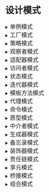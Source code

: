 # 设计模式
<details>
  <summary><font size= 4>单例模式</font></summary>
  <pre>

  </pre>
</details>

<details>
  <summary><font size= 4>工厂模式</font></summary>
  <pre>
  
  <font face="verdana" size =4 color = #9370DB>简单工厂(Simple Fatory Pattern):</font>

   ![SampleFatory](https://raw.githubusercontent.com/Gatongone/ImageContainer/main/UML/Factory.png)


    结构为：
        -Product 抽象产品类（可以是接口）：封装了产品的抽象方法
        -ProductA、B 具体产品类：实现了父类的抽象方法（接口），是简单工厂创建的目标，是抽象产品的实例
        -SimpleFactory 工厂：负责创建所有产品的内部逻辑，可以被外界直接调用，创建所需的对象
    
    缺点：
        若产品类增加，则需要增加工厂switch的判断破坏了开闭原则（允许新增类来扩展功能，不允许被修改原类代码）


```c#

    public abstract class Product//抽象产品类
    {
        public abstract string getName();
    }
    public class ProductA:Product//具体产品B
    {
        private string name{ get; set; }
        public override string getName()
        {
            return this.name;
        }
    }
    public class ProductB:Product//具体产品A
    {
        private string name{ get; set; }
        public override string getName()
        {
            return this.name;
        }
    } 
    public  class SimpleFactory//工厂类
    {
        public Product createProduct(string name)
        {
            switch (name)
            {
                case "A":
                        ProductA A = new ProductA();
                        System.Console.WriteLine("产品A被创建！");return A;
                        break;
                case "B":
                        ProductB B = new ProductB();
                        System.Console.WriteLine("产品B被创建！");return B; 
                        break;
                default:break;
            }
            return null;
        }
    }
    public class MainTest//测试类
    {
        public static void Main(string[] args)
        {
            SimpleFactory factory = new SimpleFactory();
            Product A = fatory.createProduct("A");
            Product B = fatory.createProduct("B");
        }
```

</pre>
  <pre>
  <font face="verdana" size =4 color = #9370DB>工厂方法模式(Factory Method):

  </font>

   ![Factory Method](https://raw.githubusercontent.com/Gatongone/ImageContainer/main/UML/Factory%20Method.png)

    结构为：
        -Product 抽象产品类（可以是接口）：封装了产品的抽象方法
        -ProductA、B 具体产品类：实现了父类的抽象方法（接口），是简单工厂创建的目标，是抽象产品的实例
        -FactoryA、B 工厂：负责创建某一类产品，可以被外界直接调用，创建所需的对象

    若产品类增加，则只需要增加工厂，这符合了开闭原则，但同时会使代码量和逻辑变得繁琐    

```c#
    public abstract class Product//产品抽象类
    {
        public abstract string getName();
    }
    public abstract class abstructFactory//工厂抽象类
    {
        public abstract Product createProduct(string name);
    }
    public class ProductA:ProductB//具体产品A
    {
        private string name{ get; set; }
        public ProductA(string name)
        {
            this.name =name;;
        }
        public override string getName()
        {
            return this.name;
        }
    }
    public class ProductB:Product//具体产品B
    {
        private string name{ get; set; }
        public ProductB(string name)
        {
            this.name =name;;
        }
        public override string getName()
        {
            return this.name;
        }
    } 
    public class FactoryA:abstructFactory//工厂A，负责创建产品A
    {
        public override Product createProduct(string name)
        {
            System.Console.WriteLine($"产品{name}被工厂A创建!");
            return new ProductA(name);
        }
    }
    public class FactoryB:abstructFactory//工厂B，负责创建产品B
    {
        public override Product createProduct(string name)
        {
            System.Console.WriteLine($"产品{name}被工厂B创建!");            
            return new ProductB(name);
        }
    }
    public class MainTest//测试类
    {
        public static void Main(string[] args)
        {
            FactoryA factoryA = new FactoryA();
            FactoryB factoryB = new FactoryB();
            Product A = factoryA.createProduct("A");
            Product B = factoryB.createProduct("B");
        }
    }
```
   </pre>
   <pre>
<font face="verdana" size =4 color = #9370DB>抽象工厂模式(Abstract Factory):

</font>

   ![abstructFactory](https://raw.githubusercontent.com/Gatongone/ImageContainer/main/UML/abstructFactory.png)

    结构为：
        -Product 抽象产品基类（可以是接口）：封装了产品的抽象方法
        -Phone、Shoes 抽象产品子类：继承了产品基类，是某一类产品的大类
        -Iphone、Huawei、Nike、Adidas：具体产品类：实现了父类的抽象方法（接口），是简单工厂创建的目标，是抽象产品的实例
        -FactoryA、B 工厂：负责创建某几个大类的产品，可以被外界直接调用，创建所需的对象

    在工厂方法模式的基础上新增一类产品，使得工厂可以生成多种类型的产品，此时应注意工厂类对产品大类的筛选应符合开闭原则，可以用泛型或产品基类的方法实现

```c#
    public abstract class Product//产品抽象类
    {
    }
    public abstract class Phone : Product//手机抽象类,继承了产品类
    {
    }
    public abstract class Shoes : Product//鞋抽象类，继承了产品类
    {
    }
    public abstract class abstructFactory//工厂抽象类
    {
        public abstract Product createProduct();
    }

    public class Huawei:Phone//华为手机，继承了手机抽象类
    {
        public Huawei()
        {
            System.Console.WriteLine("Huawei");
        }
    }
    public class Iphone:Phone//苹果手机，继承了手机抽象类
    {
        public Iphone()
        {
            System.Console.WriteLine("Iphone");
        }
    } 
    public class Adidas:Shoes//阿迪鞋，继承了鞋抽象类
    {
        public Adidas()
        {
           System.Console.WriteLine("Adidas");
        }
        
    }
    public class Nike:Shoes//耐克鞋，继承了鞋抽象类
    {
        public Nike()
        {
            System.Console.WriteLine("Nike");
        }
    }    
    public class FactoryA<T>:abstructFactory where T:Product,new()//A工厂，可以生产手机和鞋
    {
        public override T createProduct()
        {
            System.Console.Write("工厂A创建了");
            return new T();
        }
    }
    public class FactoryB<T>:abstructFactory where T:Product,new()//B工厂，可以生产手机和鞋
    {
        public override T createProduct()
        {
            System.Console.Write("工厂B创建了");
            return new T();
        }
    }
    public class MainTestB//测试类
    {
        public static void Main(string[] args)
        {
            FactoryA<Iphone> factoryA = new FactoryA<Iphone>();
            FactoryB<Nike> factoryB = new FactoryB<Nike>();
            Phone A = factoryA.createProduct();
            Shoes B = factoryB.createProduct();
        }
    }
```

   </pre>

</details>



<details>
  <summary><font size= 4>策略模式</font></summary>
  <pre>



  </pre>
</details>

<details>
  <summary><font size= 4>观察者模式</font></summary>
  <pre>



  </pre>
</details>

<details>
  <summary><font size= 4>适配器模式</font></summary>
  <pre>



  </pre>
</details>

<details>
  <summary><font size= 4>访问者模式</font></summary>
  <pre>



  </pre>
</details>

<details>
  <summary><font size= 4>状态模式</font></summary>
  <pre>



  </pre>
</details>

<details>
  <summary><font size= 4>迭代器模式</font></summary>
  <pre>



  </pre>
</details>

<details>
  <summary><font size= 4>模板方法模式</font></summary>
  <pre>



  </pre>
</details>

<details>
  <summary><font size= 4>代理模式</font></summary>
  <pre>



  </pre>
</details>

<details>
  <summary><font size= 4>命令模式</font></summary>
  <pre>



  </pre>
</details>

<details>
  <summary><font size= 4>原型模式</font></summary>
  <pre>



  </pre>
</details>

<details>
  <summary><font size= 4>中介者模式</font></summary>
  <pre>



  </pre>
</details>

<details>
  <summary><font size= 4>生成器模式</font></summary>
  <pre>



  </pre>
</details>

<details>
  <summary><font size= 4>备忘录模式</font></summary>
  <pre>



  </pre>
</details>

<details>
  <summary><font size= 4>装饰器模式</font></summary>
  <pre>



  </pre>
</details>

<details>
  <summary><font size= 4>责任链模式</font></summary>
  <pre>



  </pre>
</details>

<details>
  <summary><font size= 4>享元模式</font></summary>
  <pre>



  </pre>
</details>

<details>
  <summary><font size= 4>桥接模式</font></summary>
  <pre>



  </pre>
</details>

<details>
  <summary><font size= 4>组合模式</font></summary>
  <pre>



  </pre>
</details>
